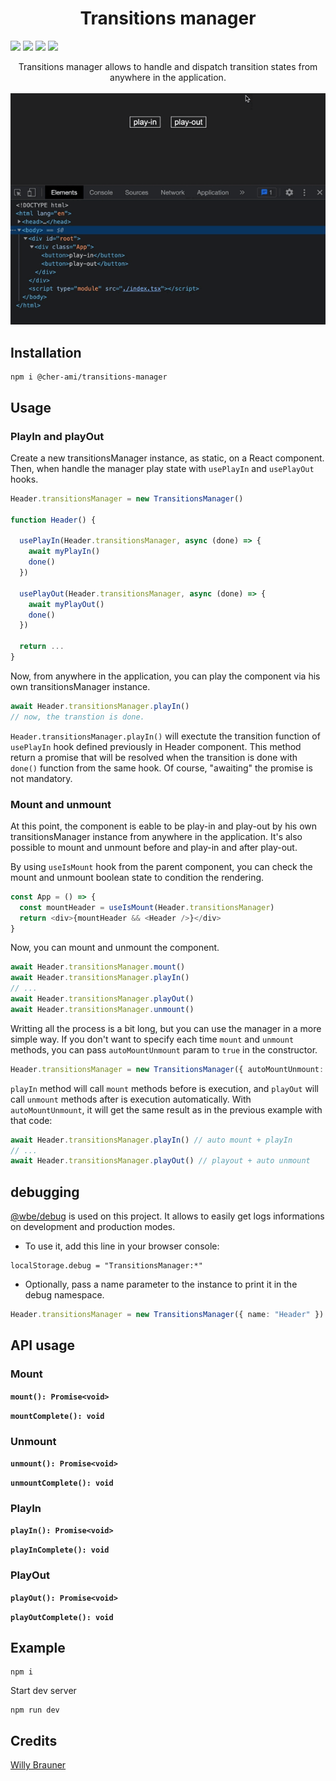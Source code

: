 <h1 align="center" style="text-align:center">Transitions manager</h1>

![](https://img.shields.io/npm/v/@cher-ami/transitions-manager/latest.svg)
![](https://img.shields.io/bundlephobia/minzip/@cher-ami/transitions-manager.svg)
![](https://img.shields.io/npm/dt/@cher-ami/transitions-manager.svg)
![](https://img.shields.io/npm/l/@cher-ami/transitions-manager.svg)

<p align="center">
Transitions manager allows to handle and dispatch transition states from anywhere in the application.
<br/>
<br/>
<img alt="demo" src="/screen.gif"/>
</p>

## Installation

```
npm i @cher-ami/transitions-manager
```

## Usage

### PlayIn and playOut

Create a new transitionsManager instance, as static, on a React component.  
Then, when handle the manager play state with `usePlayIn` and `usePlayOut` hooks.

```ts
Header.transitionsManager = new TransitionsManager()

function Header() {

  usePlayIn(Header.transitionsManager, async (done) => {
    await myPlayIn()
    done()
  })

  usePlayOut(Header.transitionsManager, async (done) => {
    await myPlayOut()
    done()
  })

  return ...
}
```

Now, from anywhere in the application, you can play the component via his own transitionsManager instance.

```js
await Header.transitionsManager.playIn()
// now, the transtion is done.
```

`Header.transitionsManager.playIn()` will exectute the transition function of `usePlayIn` hook defined previously in Header component.
This method return a promise that will be resolved when the transition is done with `done()` function from the same hook.
Of course, "awaiting" the promise is not mandatory.

### Mount and unmount

At this point, the component is eable to be play-in and play-out by his own transitionsManager instance from anywhere in the application.
It's also possible to mount and unmount before and play-in and after play-out.

By using `useIsMount` hook from the parent component, you can check the mount and unmount boolean state to condition the rendering.

```ts
const App = () => {
  const mountHeader = useIsMount(Header.transitionsManager)
  return <div>{mountHeader && <Header />}</div>
}
```

Now, you can mount and unmount the component.

```ts
await Header.transitionsManager.mount()
await Header.transitionsManager.playIn()
// ...
await Header.transitionsManager.playOut()
await Header.transitionsManager.unmount()
```

Writting all the process is a bit long, but you can use the manager in a more simple way.
If you don't want to specify each time `mount` and `unmount` methods, you can pass `autoMountUnmount` param to `true` in the constructor.

```ts
Header.transitionsManager = new TransitionsManager({ autoMountUnmount: true })
```

`playIn` method will call `mount` methods before is execution, and `playOut` will call `unmount` methods after is execution automatically.
With `autoMountUnmount`, it will get the same result as in the previous example with that code:

```ts
await Header.transitionsManager.playIn() // auto mount + playIn
// ...
await Header.transitionsManager.playOut() // playout + auto unmount
```

## debugging

[@wbe/debug](https://github.com/willybrauner/debug) is used on this project. It allows to easily get logs informations on development and production modes.

- To use it, add this line in your browser console:

```
localStorage.debug = "TransitionsManager:*"
```

- Optionally, pass a name parameter to the instance to print it in the debug namespace.

```ts
Header.transitionsManager = new TransitionsManager({ name: "Header" })
```

## API usage

### Mount

**`mount(): Promise<void>`**

**`mountComplete(): void`**

### Unmount

**`unmount(): Promise<void>`**

**`unmountComplete(): void`**

### PlayIn

**`playIn(): Promise<void>`**

**`playInComplete(): void`**

### PlayOut

**`playOut(): Promise<void>`**

**`playOutComplete(): void`**

## Example

```shell
npm i
```

Start dev server

```shell
npm run dev
```

## Credits

[Willy Brauner](https://github.com/willybrauner)
